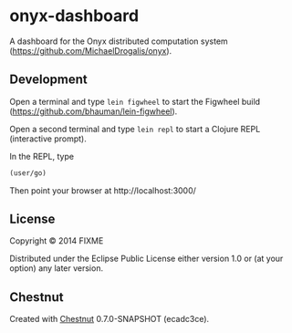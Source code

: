 # onyx-dashboard

A dashboard for the Onyx distributed computation system
(https://github.com/MichaelDrogalis/onyx). 

## Development

Open a terminal and type `lein figwheel` to start the Figwheel build
(https://github.com/bhauman/lein-figwheel).

Open a second terminal and type `lein repl` to start a Clojure REPL
(interactive prompt).

In the REPL, type

```clojure
(user/go)
```

Then point your browser at http://localhost:3000/

## License

Copyright © 2014 FIXME

Distributed under the Eclipse Public License either version 1.0 or (at
your option) any later version.

## Chestnut

Created with [Chestnut](http://plexus.github.io/chestnut/) 0.7.0-SNAPSHOT (ecadc3ce).
